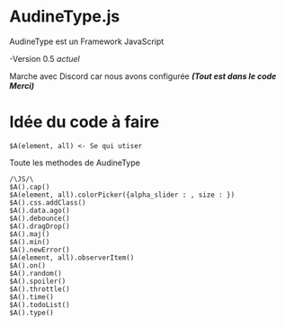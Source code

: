# AudineType.js
AudineType est un Framework JavaScript

-Version 0.5 *actuel*  

Marche avec Discord car nous avons configurée ***(Tout est dans le code Merci)***
# Idée du code à faire
```
$A(element, all) <- Se qui utiser
```
Toute les methodes de AudineType
```
/\JS/\
$A().cap()
$A(element, all).colorPicker({alpha_slider : , size : })
$A().css.addClass()
$A().data.ago()
$A().debounce()
$A().dragDrop()
$A().maj()
$A().min()
$A().newError()
$A(element, all).observerItem()
$A().on()
$A().random()
$A().spoiler()
$A().throttle()
$A().time()
$A().todoList()
$A().type()
```

